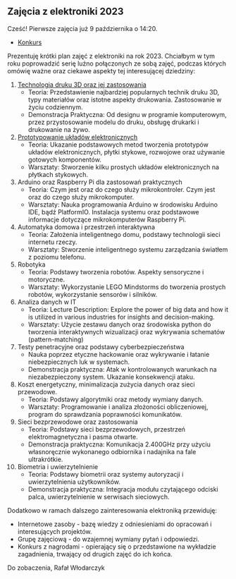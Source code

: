 ## Zajęcia z elektroniki 2023

Cześć!
Pierwsze zajęcia już 9 października o 14:20.

- [Konkurs](./2023/mini-competition.md)

Prezentuję krótki plan zajęć z elektroniki na rok 2023. Chciałbym w tym roku poprowadzić serię luźno połączonych ze sobą zajęć, 
podczas których omówię ważne oraz ciekawe aspekty tej interesującej dziedziny:
1. [Technologia druku 3D oraz jej zastosowania](./2023/1_09.10.2023notes.md)
    - Teoria: Przedstawienie najbardziej popularnych technik druku 3D, typy materiałów oraz istotne aspekty drukowania. Zastosowanie w życiu codziennym.
    - Demonstracja Praktyczna: Od designu w programie komputerowym, przez przystosowanie modelu do druku, obsługę drukarki i drukowanie na żywo.
2. [Prototypowanie układów elektronicznych](./2023/2_16.10.2023notes.md)
    - Teoria: Ukazanie podstawowych metod tworzenia prototypów układów elektronicznych, płytki stykowe, rozwojowe oraz używanie gotowych komponentów.
    - Warsztaty: Stworzenie kilku prostych układów elektronicznych na płytkach stykowych.
3. Arduino oraz Raspberry Pi dla zastosowań praktycznych
    - Teoria: Czym jest oraz do czego służy mikrokontroler. Czym jest oraz do czego służy mikrokomputer.
    - Warsztaty: Nauka programowania Arduino w środowisku Arduino IDE, bądź PlatformIO. Instalacja systemu oraz podstawowe informacje dotyczące mikrokomputerów Raspberry Pi.
4. Automatyka domowa i przestrzeń interaktywna
    - Teoria: Założenia inteligentnego domu, podstawy technologii sieci internetu rzeczy.
    - Warsztaty: Stworzenie inteligentnego systemu zarządzania światłem z poziomu telefonu.
5. Robotyka
    - Teoria: Podstawy tworzenia robotów. Aspekty sensoryczne i motoryczne.
    - Warsztaty: Wykorzystanie LEGO Mindstorms do tworzenia prostych robotów, wykorzystanie sensorów i silników.
6. Analiza danych w IT
    - Teoria: Lecture Description: Explore the power of big data and how it is utilized in various industries for insights and decision-making.
    - Warsztaty: Użycie zestawu danych oraz środowiska python do tworzenia interaktywnych wizualizacji oraz wykrywania schematów (pattern-matching)
7. Testy penetracyjne oraz podstawy cyberbezpieczeństwa
    - Nauka poprzez etyczne hackowanie oraz wykrywanie i łatanie niebezpiecznych luk w systemach.
    - Demonstracja praktyczna: Atak w kontrolowanych warunkach na niezabezpieczony system. Ukazanie konsekwencji ataku.
8. Koszt energetyczny, minimalizacja zużycia danych oraz sieci przewodowe.
    - Teoria: Podstawy algorytmiki oraz metody wymiany danych.
    - Warsztaty: Programowanie i analiza złożoności obliczeniowej, program do sprawdzania poprawności komunikatów.
9. Sieci bezprzewodowe oraz zastosowania
    - Teoria: Podstawy sieci bezprzewodowych, przestrzeń elektromagnetyczna i pasma otwarte.
    - Demonstracja praktyczna: Komunikacja 2.400GHz przy użyciu własnoręcznie wykonanego odbiornika i nadajnika na fale ultrakrótkie.
10. Biometria i uwierzytelnienie
    - Teoria: Podstawy biometrii oraz systemy autoryzacji i uwierzytelnienia użytkowników.
    - Demonstracja praktyczna: Integracja modułu czytającego odciski palca, uwierzytelnienie w serwisach sieciowych.

Dodatkowo w ramach dalszego zainteresowania elektroniką przewiduję:
- Internetowe zasoby - bazę wiedzy z odniesieniami do opracowań i interesujących projektów.
- Grupę zajęciową - do wzajemnej wymiany pytań i odpowiedzi.
- Konkurs z nagrodami - opierający się o przedstawione na wykładzie zagadnienia, trwający od drugich zajęć do ich końca.

Do zobaczenia,
Rafał Włodarczyk